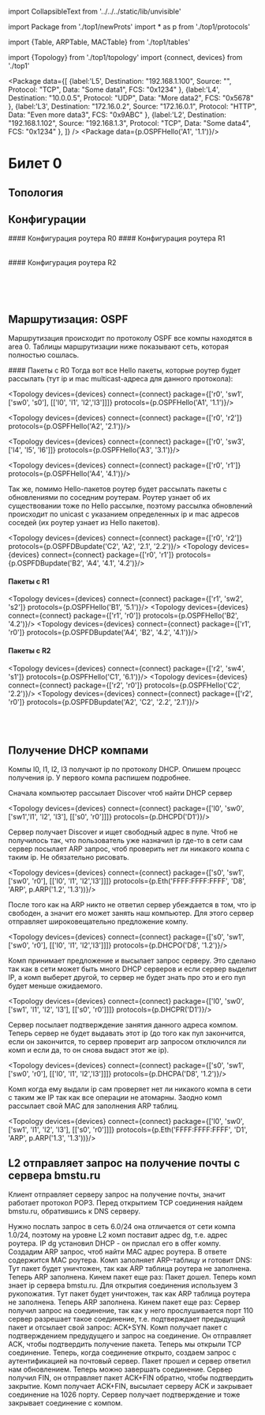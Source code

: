 import CollapsibleText from '../../../static/lib/unvisible'

import Package from './top1/newProts'
import * as p from './top1/protocols'

import {Table, ARPTable, MACTable} from './top1/tables'

import {Topology} from './top1/topology'
import {connect, devices} from './top1'

<Package data={[
{label:'L5', Destination: "192.168.1.100", Source: "", Protocol: "TCP", Data: "Some data1", FCS: "0x1234" },
{label:'L4', Destination: "10.0.0.5", Protocol: "UDP", Data: "More data2", FCS: "0x5678" },
{label:'L3', Destination: "172.16.0.2", Source: "172.16.0.1", Protocol: "HTTP", Data: "Even more data3", FCS: "0x9ABC" },
{label:'L2', Destination: "192.168.1.102", Source: "192.168.1.3", Protocol: "TCP", Data: "Some data4", FCS: "0x1234" },
]} />
<Package data={p.OSPFHello('A1', '1.1')}/>

# Билет 0

## Топология

<Topology devices={devices} connect={connect}/>

## Конфигурации

<CollapsibleText label = "Конфигурация роутеров">
#### Конфигурация роутера R0
<Table data={[
{ "Interface": "Fa0/0", "IP": "1.1/24", "MAC": "A1" },
{ "Interface": "Fa0/1", "IP": "2.1/24", "MAC": "A2" },
{ "Interface": "Fa1/0", "IP": "3.1/24", "MAC": "A3" },
{ "Interface": "Fa1/1", "IP": "4.1/24", "MAC": "A4" },
]} />
#### Конфигурация роутера R1
<Table data={[
{ "Interface": "Fa0/0", "IP": "5.1/24", "MAC": "B1" },
{ "Interface": "Fa0/1", "IP": "4.2/24", "MAC": "B2" },
]} />
#### Конфигурация роутера R2
<Table data={[
{ "Interface": "Fa0/0", "IP": "6.1/24", "MAC": "C1" },
{ "Interface": "Fa0/1", "IP": "2.2/24", "MAC": "C2" },
]} />
</CollapsibleText>

<CollapsibleText label = "Конфигурации компов">
<Table data={[
{ "Comp": "l0", "IP": "DHCP(1.3/24)", "DG": "DHCP(1.1)", "DNS": "DHCP(6.2)", "MAC": "D1" },
{ "Comp": "l1", "IP": "DHCP(1.4/24)", "DG": "DHCP(1.1)", "DNS": "DHCP(6.2)", "MAC": "D2" },
{ "Comp": "l2", "IP": "DHCP(1.5/24)", "DG": "DHCP(1.1)", "DNS": "DHCP(6.2)", "MAC": "D3" },
{ "Comp": "l3", "IP": "DHCP(1.6/24)", "DG": "DHCP(1.1)", "DNS": "DHCP(6.2)", "MAC": "D4" },
{ "Comp": "l4", "IP": "3.2/24", "DG": "3.1", "DNS": "-",       "MAC": "D5" },
{ "Comp": "l5", "IP": "3.3/24", "DG": "3.1", "DNS": "-",       "MAC": "D6" },
{ "Comp": "l6", "IP": "3.4/24", "DG": "3.1", "DNS": "-",       "MAC": "D7" },
{ "Comp": "s1", "IP": "1.2/24", "DG": "1.1", "DNS": "-",       "MAC": "D8" },
{ "Comp": "s2", "IP": "6.2/24", "DG": "6.1", "DNS": "-",       "MAC": "D9" },
{ "Comp": "s3", "IP": "2.2/24", "DG": "2.1", "DNS": "-",       "MAC": "D10"},
]} />
</CollapsibleText>

<CollapsibleText label = "Конфигурация DHCP">
<Table data={[
{ "Pref": "Пул адресов", "Value": "1.0/24" },
{ "Pref": "Зарезервировано", "Value": "1.1" },
{ "Pref": "Default gateway", "Value": "1.1" },
{ "Pref": "DNS", "Value": "6.2" },
]} />
</CollapsibleText>

<CollapsibleText label = "Конфигурация DNS">
<Table data={[
{ "Name": "bmstu.ru", "Type": "A", "IP": "2.2" },
]} />
</CollapsibleText>

## Маршрутизация: OSPF

Маршрутизация происходит по протоколу OSPF все компы находятся в area 0. Таблицы маршрутизации ниже показывают сеть, которая полностью сошлась.

<CollapsibleText label = "Пакеты OSPF (Не обязательно)">
#### Пакеты с R0
Тогда вот все Hello пакеты, которые роутер будет рассылать (тут ip и mac multicast-адреса для данного протокола):

<Topology devices={devices} connect={connect} package={['r0', 'sw1', ['sw0', 's0'], [['l0', 'l1', 'l2','l3']]]} protocols={p.OSPFHello('A1', '1.1')}/>

<Topology devices={devices} connect={connect} package={['r0', 'r2']} protocols={p.OSPFHello('A2', '2.1')}/>

<Topology devices={devices} connect={connect} package={['r0', 'sw3', ['l4', 'l5', 'l6']]} protocols={p.OSPFHello('A3', '3.1')}/>

<Topology devices={devices} connect={connect} package={['r0', 'r1']} protocols={p.OSPFHello('A4', '4.1')}/>

Так же, помимо Hello-пакетов роутер будет рассылать пакеты с обновлениями по соседним роутерам. Роутер узнает об их существовании тоже по Hello рассылке, поэтому рассылка обновлений происходит по unicast с указанием определенных ip и mac адресов соседей (их роутер узнает из Hello пакетов).

<Topology devices={devices} connect={connect} package={['r0', 'r2']} protocols={p.OSPFDBupdate('C2', 'A2', '2.1', '2.2')}/>
<Topology devices={devices} connect={connect} package={['r0', 'r1']} protocols={p.OSPFDBupdate('B2', 'A4', '4.1', '4.2')}/>

#### Пакеты с R1

<Topology devices={devices} connect={connect} package={['r1', 'sw2', 's2']} protocols={p.OSPFHello('B1', '5.1')}/>
<Topology devices={devices} connect={connect} package={['r1', 'r0']} protocols={p.OSPFHello('B2', '4.2')}/>
<Topology devices={devices} connect={connect} package={['r1', 'r0']} protocols={p.OSPFDBupdate('A4', 'B2', '4.2', '4.1')}/>

#### Пакеты с R2

<Topology devices={devices} connect={connect} package={['r2', 'sw4', 's1']} protocols={p.OSPFHello('C1', '6.1')}/>
<Topology devices={devices} connect={connect} package={['r2', 'r0']} protocols={p.OSPFHello('C2', '2.2')}/>
<Topology devices={devices} connect={connect} package={['r2', 'r0']} protocols={p.OSPFDBupdate('A2', 'C2', '2.2', '2.1')}/>

</CollapsibleText>

<CollapsibleText label = "Таблица маршрутизации роутера R0">
<Table data={[
{ "Net": "1.0", "Connect": "DC",              "Interface": "F0/0" },
{ "Net": "2.0", "Connect": "DC",              "Interface": "F0/1" },
{ "Net": "3.0", "Connect": "DC",              "Interface": "F1/0" },
{ "Net": "4.0", "Connect": "DC",              "Interface": "F1/1" },
{ "Net": "5.0", "Connect": "[110/2] via 4.2", "Interface": "F0/1" },
{ "Net": "6.0", "Connect": "[110/2] via 2.2", "Interface": "F1/1" },
]} />
</CollapsibleText>

<CollapsibleText label = "Таблица маршрутизации роутера R1">
<Table data={[
{ "Net": "2.0", "Connect": "DC",              "Interface": "F0/1" },
{ "Net": "6.0", "Connect": "DC",              "Interface": "F0/0" },
{ "Net": "1.0", "Connect": "[110/2] via 2.1", "Interface": "F0/1" },
{ "Net": "3.0", "Connect": "[110/2] via 2.1", "Interface": "F0/1" },
{ "Net": "4.0", "Connect": "[110/2] via 2.1", "Interface": "F0/1" },
{ "Net": "5.0", "Connect": "[110/3] via 2.1", "Interface": "F0/1" },
]} />
</CollapsibleText>

<CollapsibleText label = "Таблица маршрутизации роутера R2">
<Table data={[
{ "Net": "4.0", "Connect": "DC",              "Interface": "F0/1" },
{ "Net": "5.0", "Connect": "DC",              "Interface": "F0/0" },
{ "Net": "1.0", "Connect": "[110/2] via 4.1", "Interface": "F0/1" },
{ "Net": "2.0", "Connect": "[110/2] via 4.1", "Interface": "F0/1" },
{ "Net": "3.0", "Connect": "[110/2] via 4.1", "Interface": "F0/1" },
{ "Net": "6.0", "Connect": "[110/3] via 4.1", "Interface": "F0/1" },
]} />
</CollapsibleText>

<CollapsibleText label = "ARP таблицы устройств после прохождения OSPF пакетов">
<ARPTable data={
{
    r0: {'2.2': 'C2', '4.2': 'B2'},
    r1: {'4.1': 'A4'},
    r2: {'2.1': 'A2'},
    l0: {' ':''},
    l1: {' ':''},
    l2: {' ':''},
    l3: {' ':''},
    l4: {' ':''},
    l5: {' ':''},
    l6: {' ':''},
    s1: {' ':''},
    s2: {' ':''},
    s3: {' ':''},
}
}/>
</CollapsibleText>

<CollapsibleText label = "MAC таблицы устройств после прохождения OSPF пакетов">
<MACTable data={
{
    sw0:{'fa0/5':'A1'},
    sw1:{'fa0/3':'A1'},
    sw2:{'fa0/1':'B1'},
    sw3:{'fa0/1':'A3'},
    sw4:{'fa0/1':'C1'}
}
}/>
</CollapsibleText>

## Получение DHCP компами

Компы l0, l1, l2, l3 получают ip по протоколу DHCP. Опишем процесс получения ip. У первого компа распишем подробнее.

<CollapsibleText label = "DHCP получение IP первым компом">
Сначала компьютер рассылает Discover чтоб найти DHCP сервер

<Topology devices={devices} connect={connect} package={['l0', 'sw0', ['sw1','l1', 'l2', 'l3'], [['s0', 'r0']]]} protocols={p.DHCPD('D1')}/>

Сервер получает Discover и ищет свободный адрес в пуле. Чтоб не получилось так, что пользователь уже назначил ip где-то в сети сам сервер посылает ARP запрос, чтоб проверить нет ли никакого компа с таким ip. Не обязательно рисовать.

<Topology devices={devices} connect={connect} package={['s0', 'sw1', ['sw0', 'r0'], [['l0', 'l1', 'l2','l3']]]} protocols={p.Eth('FFFF:FFFF:FFFF', 'D8', 'ARP', p.ARP('1.2', '1.3'))}/>

После того как на ARP никто не ответил сервер убеждается в том, что ip свободен, а значит его может занять наш компьютер. Для этого сервер отправляет широковещательно предложение компу.

<Topology devices={devices} connect={connect} package={['s0', 'sw1', ['sw0', 'r0'], [['l0', 'l1', 'l2','l3']]]} protocols={p.DHCPO('D8', '1.2')}/>

Комп принимает предложение и высылает запрос серверу. Это сделано так как в сети может быть много DHCP серверов и если сервер выделит IP, а комп выберет другой, то сервер не будет знать про это и его пул будет меньше ожидаемого.

<Topology devices={devices} connect={connect} package={['l0', 'sw0', ['sw1', 'l1', 'l2', 'l3'], [['s0', 'r0']]]} protocols={p.DHCPR('D1')}/>

Сервер посылает подтверждение занятия данного адреса компом. Теперь сервер не будет выдавать этот ip (до того как пул закончится, если он закончится, то сервер проверит arp запросом отключился ли комп и если да, то он снова выдаст этот же ip).

<Topology devices={devices} connect={connect} package={['s0', 'sw1', ['sw0', 'r0'], [['l0', 'l1', 'l2','l3']]]} protocols={p.DHCPA('D8', '1.2')}/>

Комп когда ему выдали ip сам проверяет нет ли никакого компа в сети с таким же IP так как все операции не атомарны. Заодно комп рассылает свой MAC для заполнения ARP таблиц.

<Topology devices={devices} connect={connect} package={['l0', 'sw0', ['sw1', 'l1', 'l2', 'l3'], [['s0', 'r0']]]} protocols={p.Eth('FFFF:FFFF:FFFF', 'D1', 'ARP', p.ARP('1.3', '1.3'))}/>

</CollapsibleText>

<CollapsibleText label = "DHCP получение IP вторым компом">
    <Topology devices={devices} connect={connect} package={['l1', 'sw0', ['sw1', 'l0', 'l2', 'l3'], [['s0', 'r0']]]} protocols={p.DHCPD('D2')}/>
    <Topology devices={devices} connect={connect} package={['s0', 'sw1', ['sw0', 'r0'], [['l0', 'l1', 'l2','l3']]]} protocols={p.Eth('FFFF:FFFF:FFFF', 'D8', 'ARP', p.ARP('1.2', '1.4'))}/> 
    <Topology devices={devices} connect={connect} package={['s0', 'sw1', ['sw0', 'r0'], [['l0', 'l1', 'l2','l3']]]} protocols={p.DHCPO('D8', '1.2')}/>
    <Topology devices={devices} connect={connect} package={['l1', 'sw0', ['sw1', 'l0', 'l2', 'l3'], [['s0', 'r0']]]} protocols={p.DHCPR('D2')}/>
    <Topology devices={devices} connect={connect} package={['s0', 'sw1', ['sw0', 'r0'], [['l0', 'l1', 'l2','l3']]]} protocols={p.DHCPA('D8', '1.2')}/>
    <Topology devices={devices} connect={connect} package={['l1', 'sw0', ['sw1', 'l0', 'l2', 'l3'], [['s0', 'r0']]]} protocols={p.Eth('FFFF:FFFF:FFFF', 'D2', 'ARP', p.ARP('1.4', '1.4'))}/> 
</CollapsibleText>

<CollapsibleText label = "DHCP получение IP третьим компом">
    <Topology devices={devices} connect={connect} package={['l2', 'sw0', ['sw1', 'l1', 'l0', 'l3'], [['s0', 'r0']]]} protocols={p.DHCPD('D3')}/>
    <Topology devices={devices} connect={connect} package={['s0', 'sw1', ['sw0', 'r0'], [['l0', 'l1', 'l2','l3']]]} protocols={p.Eth('FFFF:FFFF:FFFF', 'D8', 'ARP', p.ARP('1.2', '1.5'))}/> 
    <Topology devices={devices} connect={connect} package={['s0', 'sw1', ['sw0', 'r0'], [['l0', 'l1', 'l2','l3']]]} protocols={p.DHCPO('D8', '1.2')}/>
    <Topology devices={devices} connect={connect} package={['l2', 'sw0', ['sw1', 'l1', 'l0', 'l3'], [['s0', 'r0']]]} protocols={p.DHCPR('D3')}/>
    <Topology devices={devices} connect={connect} package={['s0', 'sw1', ['sw0', 'r0'], [['l0', 'l1', 'l2','l3']]]} protocols={p.DHCPA('D8', '1.2')}/>
    <Topology devices={devices} connect={connect} package={['l2', 'sw0', ['sw1', 'l1', 'l0', 'l3'], [['s0', 'r0']]]} protocols={p.Eth('FFFF:FFFF:FFFF', 'D2', 'ARP', p.ARP('1.5', '1.5'))}/> 
</CollapsibleText>

<CollapsibleText label = "DHCP получение IP четвертым компом">
    <Topology devices={devices} connect={connect} package={['l3', 'sw0', ['sw1', 'l1', 'l2', 'l0'], [['s0', 'r0']]]} protocols={p.DHCPD('D4')}/>
    <Topology devices={devices} connect={connect} package={['s0', 'sw1', ['sw0', 'r0'], [['l0', 'l1', 'l2','l3']]]} protocols={p.Eth('FFFF:FFFF:FFFF', 'D8', 'ARP', p.ARP('1.2', '1.6'))}/> 
    <Topology devices={devices} connect={connect} package={['s0', 'sw1', ['sw0', 'r0'], [['l0', 'l1', 'l2','l3']]]} protocols={p.DHCPO('D8', '1.2')}/>
    <Topology devices={devices} connect={connect} package={['l3', 'sw0', ['sw1', 'l1', 'l2', 'l0'], [['s0', 'r0']]]} protocols={p.DHCPR('D4')}/>
    <Topology devices={devices} connect={connect} package={['s0', 'sw1', ['sw0', 'r0'], [['l0', 'l1', 'l2','l3']]]} protocols={p.DHCPA('D8', '1.2')}/>
    <Topology devices={devices} connect={connect} package={['l3', 'sw0', ['sw1', 'l1', 'l2', 'l0'], [['s0', 'r0']]]} protocols={p.Eth('FFFF:FFFF:FFFF', 'D4', 'ARP', p.ARP('1.6', '1.6'))}/> 
</CollapsibleText>

<CollapsibleText label = "ARP таблицы устройств после прохождения DHCP пакетов">
<ARPTable data={
{
    r0: {'2.2': 'C2', '4.2': 'B2', '1.2': 'D8', '1.3': 'D1', '1.4': 'D2', '1.5': 'D3','1.6': 'D4'},
    r1: {'4.1': 'A4'},
    r2: {'2.1': 'A2'},
    l0: {'1.2': 'D8', '1.4': 'D2', '1.5': 'D3', '1.6': 'D4'},
    l1: {'1.2': 'D8', '1.3': 'D1', '1.5': 'D3', '1.6': 'D4'},
    l2: {'1.2': 'D8', '1.3': 'D1', '1.4': 'D2', '1.6': 'D4'},
    l3: {'1.2': 'D8', '1.3': 'D1', '1.4': 'D2', '1.6': 'D4'},
    l4: {' ':''},
    l5: {' ':''},
    l6: {' ':''},
    s1: {'1.3': 'D1', '1.4': 'D2', '1.5': 'D3', '1.6': 'D4'},
    s2: {' ':''},
    s3: {' ':''},
}
}/>
</CollapsibleText>
<CollapsibleText label = "MAC таблицы устройств после прохождения DHCP пакетов">
<MACTable data={
{
    sw0:{'fa0/1':'D1', 'fa0/2':'D2', 'fa0/3':'D3', 'fa0/4':'D4', 'fa0/5':'D8'},
    sw1:{'fa0/1':'D8', 'fa0/2':'D4', 'fa0/3':'A1'},
    sw2:{'fa0/1':'B1'},
    sw3:{'fa0/1':'A3'},
    sw4:{'fa0/1':'C1'}
}
}/>
</CollapsibleText>

## L2 отправляет запрос на получение почты с сервера bmstu.ru

Клиент отправляет серверу запрос на получение почты, значит работает протокол POP3. Перед открытием TCP соединения найдем bmstu.ru, обратившись к DNS серверу.

<CollapsibleText label = "Общаемся с DNS">
    Нужно послать запрос в сеть 6.0/24 она отличается от сети компа 1.0/24, поэтому на уровне L2 комп поставит адрес dg, т.е. адрес роутера. IP dg установил DHCP - он прислал его в offer компу. Создадим ARP запрос, чтоб найти MAC адрес роутера.
    <Topology devices={devices} connect={connect} package={['l0', 'sw0', ['sw1', 'l1', 'l2', 'l3'], [['s0', 'r0']]]} protocols={p.Eth('FFFF:FFFF:FFFF', 'D3', 'ARP', p.ARP('1.5', '1.1'))}/>
    <Topology devices={devices} connect={connect} package={['r0', 'sw1', ['sw0', 's0'], [['l0', 'l1', 'l2', 'l3']]]} protocols={p.Eth('D3', 'A1', 'ARP', p.ARPans('1.1'))}/>
    В ответе содержится MAC роутера. Комп заполняет ARP-таблицу и готовит DNS:
    <Topology devices={devices} connect={connect} package={['l0', 'sw0', 'sw1', 'r0']} protocols={p.Eth('A1', 'D3', 'IPv4', p.IP('1.5', '6.2', p.UDP('1025', '53', p.DNS('bmstu.ru'))))}/>
    <Topology devices={devices} connect={connect} package={['r0', 'r2']} protocols={p.Eth('C2', 'A2', 'IPv4', p.IP('1.5', '6.2', p.UDP('1025', '53', p.DNS('bmstu.ru'))))}/>
    Тут пакет будет уничтожен, так как ARP таблица роутера не заполнена.
    <Topology devices={devices} connect={connect} package={['r2', 'sw4', 's1']} protocols={p.Eth('FFFF:FFFF:FFFF', 'C1', 'ARP', p.ARP('6.1', '6.2'))}/>
    <Topology devices={devices} connect={connect} package={['s1', 'sw4', 'r2']} protocols={p.Eth('C1', 'D9', 'ARP', p.ARPans('6.2'))}/>
    Теперь ARP заполнена. Кинем пакет еще раз:
    <Topology devices={devices} connect={connect} package={['l0', 'sw0', 'sw1', 'r0']} protocols={p.Eth('A1', 'D3', 'IPv4', p.IP('1.5', '6.2', p.UDP('1025', '53', p.DNS('bmstu.ru'))))}/>
    <Topology devices={devices} connect={connect} package={['r0', 'r2']} protocols={p.Eth('C2', 'A2', 'IPv4', p.IP('1.5', '6.2', p.UDP('1025', '53', p.DNS('bmstu.ru'))))}/>
    <Topology devices={devices} connect={connect} package={['r2', 'sw4', 's1']} protocols={p.Eth('D9', 'C1', 'IPv4', p.IP('1.5', '6.2', p.UDP('1025', '53', p.DNS('bmstu.ru'))))}/>
    <Topology devices={devices} connect={connect} package={['s1', 'sw4', 'r2']} protocols={p.Eth('C1', 'D9', 'IPv4', p.IP('6.2', '1.5', p.UDP('53', '1025', p.DNSreply('bmstu.ru', '2.2'))))}/>
    <Topology devices={devices} connect={connect} package={['r2', 'r0']} protocols={p.Eth('A2', 'C2', 'IPv4', p.IP('6.2', '1.5', p.UDP('53', '1025', p.DNSreply('bmstu.ru', '2.2'))))}/>
    <Topology devices={devices} connect={connect} package={['r0', 'sw1', 'sw0', 'l0']} protocols={p.Eth('D3', 'A1', 'IPv4', p.IP('6.2', '1.5', p.UDP('53', '1025', p.DNSreply('bmstu.ru', '2.2'))))}/>
    Пакет дошел. Теперь комп знает ip сервера bmstu.ru.
</CollapsibleText>

<CollapsibleText label = "Открытие TCP соединения">
    Для открытия соединения используем 3 рукопожатия.
    <Topology devices={devices} connect={connect} package={['l0', 'sw0', 'sw1', 'r0']} protocols={p.Eth('A1', 'D3', 'IPv4', p.IP('1.5', '2.2', p.TCP('1026', '110', 'SYN', [])))}/>
    <Topology devices={devices} connect={connect} package={['r0', 'r1']} protocols={p.Eth('C2', 'A4', 'IPv4', p.IP('1.5', '2.2', p.TCP('1026', '110', 'SYN', [])))}/>
    Тут пакет будет уничтожен, так как ARP таблица роутера не заполнена.
    <Topology devices={devices} connect={connect} package={['r1', 'sw2', 's2']} protocols={p.Eth('FFFF:FFFF:FFFF', 'B1', 'ARP', p.ARP('2.1', '2.2'))}/>
    <Topology devices={devices} connect={connect} package={['s2', 'sw2', 'r1']} protocols={p.Eth('B1', 'D10', 'ARP', p.ARPans('2.2'))}/>
    Теперь ARP заполнена. Кинем пакет еще раз:
    <Topology devices={devices} connect={connect} package={['l0', 'sw0', 'sw1', 'r0']} protocols={p.Eth('A1', 'D3', 'IPv4', p.IP('1.5', '2.2', p.TCP('1026', '110', 'SYN', [])))}/>
    <Topology devices={devices} connect={connect} package={['r0', 'r1']} protocols={p.Eth('B2', 'A4', 'IPv4', p.IP('1.5', '2.2', p.TCP('1026', '110', 'SYN', [])))}/>
    <Topology devices={devices} connect={connect} package={['r1', 'sw2', 's2']} protocols={p.Eth('D10', 'B1', 'IPv4', p.IP('1.5', '2.2', p.TCP('1026', '110', 'SYN', [])))}/>
    Сервер получил запрос на соединение, так как у него прослушивается порт 110 сервер разрешает такое соединение, т.е. подтверждает предыдущий пакет и отсылает свой запрос: ACK+SYN.
    <Topology devices={devices} connect={connect} package={['s2', 'sw2', 'r1']}        protocols={p.Eth('B1', 'D10', 'IPv4', p.IP('2.2', '1.5', p.TCP('110', '1026', 'ACK+SYN', [])))}/>
    <Topology devices={devices} connect={connect} package={['r1', 'r0']}               protocols={p.Eth('A4', 'B2',  'IPv4', p.IP('2.2', '1.5', p.TCP('110', '1026', 'ACK+SYN', [])))}/>
    <Topology devices={devices} connect={connect} package={['r0', 'sw1', 'sw0', 'l0']} protocols={p.Eth('D3', 'A1',  'IPv4', p.IP('2.2', '1.5', p.TCP('110', '1026', 'ACK+SYN', [])))}/>
    Комп получает пакет с подтверждением предудущего и запрос на соединение. Он отправляет ACK, чтобы подтвердить получение пакета.
    <Topology devices={devices} connect={connect} package={['l0', 'sw0', 'sw1', 'r0']} protocols={p.Eth('A1', 'D3', 'IPv4', p.IP('1.5', '2.2', p.TCP('1026', '110', 'ACK', [])))}/>
    <Topology devices={devices} connect={connect} package={['r0', 'r1']} protocols={p.Eth('B2', 'A4', 'IPv4', p.IP('1.5', '2.2', p.TCP('1026', '110', 'ACK', [])))}/>
    <Topology devices={devices} connect={connect} package={['r1', 'sw2', 's2']} protocols={p.Eth('D10', 'B1', 'IPv4', p.IP('1.5', '2.2', p.TCP('1026', '110', 'ACK', [])))}/>
    Теперь мы открыли TCP соединение.
</CollapsibleText>

<CollapsibleText label = "Отправка запроса POP3">
    Теперь, когда соединение открыто, создаем запрос с аутентификацией на почтовый сервер.
    <Topology devices={devices} connect={connect} package={['l0', 'sw0', 'sw1', 'r0']} protocols={p.Eth('A1', 'D3', 'IPv4', p.IP('1.5', '2.2', p.TCP('1026', '110', '', [{label:"POP3", 'POP3 Request': '' }])))}/>
    <Topology devices={devices} connect={connect} package={['r0', 'r1']}               protocols={p.Eth('B2', 'A4', 'IPv4', p.IP('1.5', '2.2', p.TCP('1026', '110', '', [{label:"POP3", 'POP3 Request': '' }])))}/>
    <Topology devices={devices} connect={connect} package={['r1', 'sw2', 's2']}        protocols={p.Eth('D10', 'B1', 'IPv4', p.IP('1.5', '2.2', p.TCP('1026', '110', '', [{label:"POP3", 'POP3 Request': '' }])))}/>
    <Topology devices={devices} connect={connect} package={['s2', 'sw2', 'r1']}        protocols={p.Eth('B1', 'D10', 'IPv4', p.IP('2.2', '1.5', p.TCP('110', '1026', 'ACK+PSH', [{label:"POP3", 'POP3 Answer': '' }])))}/>
    <Topology devices={devices} connect={connect} package={['r1', 'r0']}               protocols={p.Eth('A4', 'B2',  'IPv4', p.IP('2.2', '1.5', p.TCP('110', '1026', 'ACK+PSH', [{label:"POP3", 'POP3 Answer': '' }])))}/>
    <Topology devices={devices} connect={connect} package={['r0', 'sw1', 'sw0', 'l0']} protocols={p.Eth('D3', 'A1',  'IPv4', p.IP('2.2', '1.5', p.TCP('110', '1026', 'ACK+PSH', [{label:"POP3", 'POP3 Answer': '' }])))}/>
    Пакет прошел и сервер ответил нам обновлением. Теперь можно завершать соединение.
</CollapsibleText>

<CollapsibleText label = "Закрытие TCP соединения">
    <Topology devices={devices} connect={connect} package={['l0', 'sw0', 'sw1', 'r0']} protocols={p.Eth('A1', 'D3', 'IPv4', p.IP('1.5', '2.2', p.TCP('1026', '110', 'FIN', [])))}/>
    <Topology devices={devices} connect={connect} package={['r0', 'r1']} protocols={p.Eth('B2', 'A4', 'IPv4', p.IP('1.5', '2.2', p.TCP('1026', '110', 'FIN', [])))}/>
    <Topology devices={devices} connect={connect} package={['r1', 'sw2', 's2']} protocols={p.Eth('D10', 'B1', 'IPv4', p.IP('1.5', '2.2', p.TCP('1026', '110', 'FIN', [])))}/>
    Сервер получил FIN, он отправляет пакет ACK+FIN обратно, чтобы подтвердить закрытие.
    <Topology devices={devices} connect={connect} package={['s2', 'sw2', 'r1']}        protocols={p.Eth('B1', 'D10', 'IPv4', p.IP('2.2', '1.5', p.TCP('110', '1026', 'ACK+FIN', [])))}/>
    <Topology devices={devices} connect={connect} package={['r1', 'r0']}               protocols={p.Eth('A4', 'B2',  'IPv4', p.IP('2.2', '1.5', p.TCP('110', '1026', 'ACK+FIN', [])))}/>
    <Topology devices={devices} connect={connect} package={['r0', 'sw1', 'sw0', 'l0']} protocols={p.Eth('D3', 'A1',  'IPv4', p.IP('2.2', '1.5', p.TCP('110', '1026', 'ACK+FIN', [])))}/>
    Комп получает ACK+FIN, высылает серверу ACK и закрывает соединение на 1026 порту.
    <Topology devices={devices} connect={connect} package={['l0', 'sw0', 'sw1', 'r0']} protocols={p.Eth('A1', 'D3', 'IPv4', p.IP('1.5', '2.2', p.TCP('1026', '110', 'ACK', [])))}/>
    <Topology devices={devices} connect={connect} package={['r0', 'r1']} protocols={p.Eth('B2', 'A4', 'IPv4', p.IP('1.5', '2.2', p.TCP('1026', '110', 'ACK', [])))}/>
    <Topology devices={devices} connect={connect} package={['r1', 'sw2', 's2']} protocols={p.Eth('D10', 'B1', 'IPv4', p.IP('1.5', '2.2', p.TCP('1026', '110', 'ACK', [])))}/>
    Сервер получает подтверждение и тоже закрывает соединение с компом.
</CollapsibleText>

<CollapsibleText label = "ARP таблицы устройств после выполнения задания">
<ARPTable data={
{
    r0: {'2.2': 'C2', '4.2': 'B2', '1.2': 'D8', '1.3': 'D1', '1.4': 'D2', '1.5': 'D3','1.6': 'D4'},
    r1: {'4.1': 'A4', '1.5': 'A4', '2.2': 'D10'},
    r2: {'2.1': 'A2', '1.5': 'A2', '6.2': 'D9'},
    l0: {'1.2': 'D8', '1.4': 'D2', '1.5': 'D3', '1.6': 'D4'},
    l1: {'1.2': 'D8', '1.3': 'D1', '1.5': 'D3', '1.6': 'D4'},
    l2: {'1.2': 'D8', '1.3': 'D1', '1.4': 'D2', '1.6': 'D4', '1.1': 'A1'},
    l3: {'1.2': 'D8', '1.3': 'D1', '1.4': 'D2', '1.6': 'D4'},
    l4: {' ':''},
    l5: {' ':''},
    l6: {' ':''},
    s1: {'1.3': 'D1', '1.4': 'D2', '1.5': 'D3', '1.6': 'D4'},
    s2: {'6.1':'C1', '1.5': 'C1'},
    s3: {'2.1':'B1', '1.5': 'B1'},
}
}/>
</CollapsibleText>
<CollapsibleText label = "MAC таблицы устройств после выполнения задания">
<MACTable data={
{
    sw0:{'fa0/1':'D1', 'fa0/2':'D2', 'fa0/3':'D3', 'fa0/4':'D4', 'fa0/5':'D8'},
    sw1:{'fa0/1':'D8', 'fa0/2':'D3', 'fa0/3':'A1'},
    sw2:{'fa0/1':'B1', 'fa0/2':'D10'},
    sw3:{'fa0/1':'A3'},
    sw4:{'fa0/1':'C1', 'fa0/2':'D9'}
}
}/>
</CollapsibleText>
